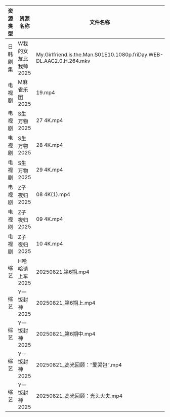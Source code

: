 | 资源类型 | 资源名称         | 文件名称                                                                 | 分享链接                                 | 更新时间                |
| ---- | ------------ | -------------------------------------------------------------------- | ------------------------------------ | ------------------- |
| 日韩剧集 | W我的女友比我帅2025 | My.Girlfriend.is.the.Man.S01E10.1080p.friDay.WEB-DL.AAC2.0.H.264.mkv | https://pan.quark.cn/s/0a66c240ab28  | 2025-08-22 01:26:00 |
| 电视剧  | M麻雀乐团2025    | 19.mp4                                                               | https://pan.quark.cn/s/6f7fe24c7e8f  | 2025-08-22 10:21:39 |
| 电视剧  | S生万物2025     | 27 4K.mp4                                                            | https://www.alipan.com/s/o5nqxSzSEEC | 2025-08-22 00:01:04 |
| 电视剧  | S生万物2025     | 28 4K.mp4                                                            | https://www.alipan.com/s/o5nqxSzSEEC | 2025-08-22 00:01:01 |
| 电视剧  | S生万物2025     | 29 4K.mp4                                                            | https://www.alipan.com/s/o5nqxSzSEEC | 2025-08-22 00:01:01 |
| 电视剧  | Z子夜归2025     | 08 4K(1).mp4                                                         | https://www.alipan.com/s/eenSecWfvhF | 2025-08-22 00:01:35 |
| 电视剧  | Z子夜归2025     | 09 4K.mp4                                                            | https://www.alipan.com/s/eenSecWfvhF | 2025-08-22 00:01:35 |
| 电视剧  | Z子夜归2025     | 10 4K.mp4                                                            | https://www.alipan.com/s/eenSecWfvhF | 2025-08-22 00:01:34 |
| 综艺   | H哈哈请上车2025   | 20250821.第6期.mp4                                                     | https://pan.quark.cn/s/6a88287d5483  | 2025-08-22 10:17:48 |
| 综艺   | Y一饭封神2025    | 20250821_第6期上.mp4                                                    | https://www.alipan.com/s/w4Qpfj6YdVw | 2025-08-22 00:01:55 |
| 综艺   | Y一饭封神2025    | 20250821_第6期中.mp4                                                    | https://www.alipan.com/s/w4Qpfj6YdVw | 2025-08-22 00:01:54 |
| 综艺   | Y一饭封神2025    | 20250821_高光回顾：“爱哭包”.mp4                                              | https://www.alipan.com/s/w4Qpfj6YdVw | 2025-08-22 00:01:54 |
| 综艺   | Y一饭封神2025    | 20250821_高光回顾：光头火夫.mp4                                               | https://www.alipan.com/s/w4Qpfj6YdVw | 2025-08-22 00:01:53 |
